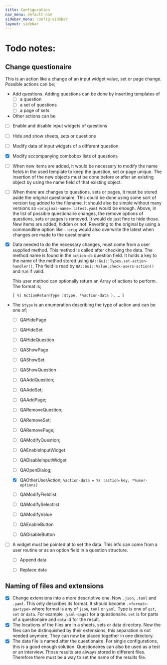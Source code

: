 ```yaml
---
title: Configuration
nav_menu: default-nav
sidebar_menu: config-sidebar
layout: sidebar
---
```


# Todo notes:

## Change questionaire

This is an action like a change of an input widget value, set or page change. Possible actions can be;
* Add questions. Adding questions can be done by inserting templates of
  * [ ] a question
  * [ ] a set of questions
  * [ ] a page of sets
* Other actions can be
* [ ] Enable and disable input widgets of questions
* [ ] Hide and show sheets, sets or questions
* [ ] Modify data of input widgets of a different question.
* [x] Modify accompanying combobox lists of questions

* [ ] When new items are added, it would be necessary to modify the name fields in the used template to keep the question, set or page unique. The insertion of the new objects must be done before or after an existing object by using the name field of that existing object.
* [ ] When there are changes to questions, sets or pages, it must be stored aside the original questionaire. This could be done using some sort of version tag added to the filename. It should also be simple without many versions so `<original-name>:latest.yaml` would be enough. Above, in the list of possible questionaire changes, the remove options of questions, sets or pages is removed. It would do just fine to hide those. New items are added, hidden or not. Reverting to the original by using a commandline option like `--orig` would also overwrite the latest when changes are made to the questionaire

* [x] Data needed to do the necessary changes, must come from a user supplied method. This method is called after checking the data. The method name is found in the `action-cb` question field. It holds a key to the name of the method stored using `QA::Gui::Types.set-action-handler()`. The field is read by `QA::Gui::Value.check-users-action()` and run if valid.

  This user method can optionally return an Array of actions to perform. The format is;
  ```
  [ %( ActionReturnType :$type, *%action-data ), … ]
  ```
* The `$type` is an enumeration describing the type of action and can be one of;
  * [ ] QAHidePage
  * [ ] QAHideSet
  * [ ] QAHideQuestion

  * [ ] QAShowPage
  * [ ] QAShowSet
  * [ ] QAShowQuestion

  * [ ] QAAddQuestion;
  * [ ] QAAddSet;
  * [ ] QAAddPage;

  * [ ] QARemoveQuestion;
  * [ ] QARemoveSet;
  * [ ] QARemovePage;

  * [ ] QAModifyQuestion;

  * [ ] QAEnableInputWidget
  * [ ] QADisableInputWidget

  * [ ] QAOpenDialog;
  * [x] QAOtherUserAction; `%action-data = %( :action-key, *%user-options)`

  * [ ] QAModifyFieldlist
  * [ ] QAModifySelectlist

  * [ ] QAModifyValue

  * [ ] QAEnableButton
  * [ ] QADisableButton

* [ ] A widget must be pointed at to set the data. This info can come from a user routine or as an option field in a question structure.
  * [ ] Append data
  * [ ] Replace data


## Naming of files and extensions
* [x] Change extensions into a more descriptive one. Now `.json`, `.toml` and `.yaml`. This only describes its format. It should become `.<format>-qa<type>` where format is any of `json`, `toml` or `yaml`. Type is one of `qst`, `set` or `data`. For example `.yaml-qagst` for a questionaire. `set` is  for parts of a questionaire and `data` id for the result.
* [x] The locations of the files are in a sheets, sets or data directory. Now the files can be distinquished by their extensions, this separation is not needed anymore. They can now be placed together in one directory.
* [x] The data file is named after the questionaire. For single configurations, this is a good enough solution. Questionaires can also be used as a test or an interview. Those results are always stored in different files. Therefore there must be a way to set the name of the results file.

<!--
-->
<!--
# Implementation

When interface is created where are the hooks to work with?
* User app creates **QA::Gui::Sheet**s using `QA::Gui::Sheet*.new()`;
* Each Sheet object creates **QA::Gui::Page**s `QA::Gui::PageTools!create-page()` in **QA::Gui::PageTools** `$!pages`.
* The pages are filled with sets using `QA::Gui::Set.new()`
* The sets are stored in **QA::Gui::Page** `$!sets`.
* Questions are created in `QA::Gui::Sets.new()` and stored in **QA::Gui::Sets** `$!questions`.

The user data filled in into the questions comes from a file or created empty when field is empty. When everything is running, only event handlers in the questions are able to check and store this data. So, from here (`QA::Gui::QA*` / `QA::Gui::Value` widget) we must find a hook (question,set or page name) to operate on.
* Provide the sheet Hash to the created sets.
* Provide the sheet, set and question Hashes to the created questions.
* The searched item must have a code to select a sheet, set or question and the name of it. For example 'Qst:radio-station' or 'Sht:page1'. Lets call it a hook-spec. The format can then be `<hook-spec>.<operation>;…`
* Now we can use the `action-cb` field to specify the method name. This callback can then get the data and return an array to ask for further actions.
-->

<!--
* .....
  * Template sets and pages. This can be used when a new set or page must be inserted to repeat a set of data.
  * All sets and pages are defined with a hiding control so the visibility can be switched on or off.
  * Make use of user objects with callbacks defined. Already useful to check on data besides requiredness which is handled by the manager. The callback can define actions which in turn call the manager routines to add pages from the templates. Other actions might be to hide a page.

  Some ideas for it
  * Fill a combobox with values after selection of another combobox.
  * Remove or add pages or sets in the questionaire depending on other input. Perhaps using a template describing what is on the page or set.

* Many input widget types are already available but perhaps add a ...
  * Dialog
  * Listbox
  * Treeview
  * Pane

* Now that drag and drop is implemented in the GTK binding, we can extend the widgets to accept drags from file managers and browsers
-->

